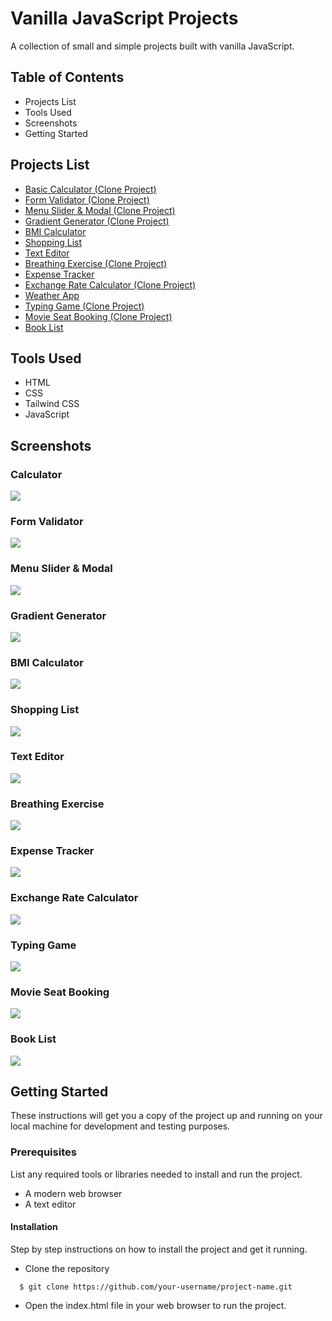 
# Vanilla JavaScript Projects

A collection of small and simple projects built with vanilla JavaScript.

## Table of Contents

* Projects List
* Tools Used
* Screenshots
* Getting Started

## Projects List

 - [Basic Calculator (Clone Project)](https://js-basic-calculator23.netlify.app/)
 - [Form Validator (Clone Project)](https://js-form-validator23.netlify.app/)
 - [Menu Slider & Modal (Clone Project)](https://menu-slider-and-modal23.netlify.app/)
 - [Gradient Generator (Clone Project)](https://gradient-generator23.netlify.app/)
 - [BMI Calculator](https://bmi-calculator23.netlify.app/)
 - [Shopping List](https://shopping-list23.netlify.app/)
 - [Text Editor](https://text-editor23.netlify.app/)
 - [Breathing Exercise (Clone Project)](https://breathing-exercise.netlify.app/)
 - [Expense Tracker](https://expense-tracker2023.netlify.app/)
 - [Exchange Rate Calculator (Clone Project)](https://exchange-rate-calculator23.netlify.app/)
 - [Weather App](https://weather-app2023.netlify.app/)
 - [Typing Game (Clone Project)](https://typeracerz.netlify.app/)
 - [Movie Seat Booking (Clone Project)](https://movie-seat-booking23.netlify.app/)
 - [Book List](https://book-list23.netlify.app/)

## Tools Used

* HTML
* CSS
* Tailwind CSS
* JavaScript

## Screenshots

 ### Calculator
 ![](https://github.com/shamimsikder/vanilla-js-projects/blob/main/images/Calculator.PNG)
 
 ### Form Validator
 ![](https://github.com/shamimsikder/vanilla-js-projects/blob/main/images/Form%20Validator.PNG)
 
 ### Menu Slider & Modal
 ![](https://github.com/shamimsikder/vanilla-js-projects/blob/main/images/Modal%20%26%20Slider.PNG)
 
 ### Gradient Generator
 ![](https://github.com/shamimsikder/vanilla-js-projects/blob/main/images/Gradient%20Generator.PNG)
 
 ### BMI Calculator
 ![](https://github.com/shamimsikder/vanilla-js-projects/blob/main/images/BMI%20Calculator.PNG)
 
 ### Shopping List
 ![](https://github.com/shamimsikder/vanilla-js-projects/blob/main/images/Shopping%20List.PNG)
 
 ### Text Editor
 ![](https://github.com/shamimsikder/vanilla-js-projects/blob/main/images/Text%20Editor.PNG)
 
  ### Breathing Exercise
 ![](https://github.com/shamimsikder/vanilla-js-projects/blob/main/images/Breathing%20Exercise.PNG)
 
  ### Expense Tracker
 ![](https://github.com/shamimsikder/vanilla-js-projects/blob/main/images/Expenses%20Tracker.PNG)
 
 ### Exchange Rate Calculator
 ![](https://github.com/shamimsikder/vanilla-js-projects/blob/main/images/Exchange%20Rate%20Calculator.PNG)
 
 ### Typing Game
 ![](https://github.com/shamimsikder/vanilla-js-projects/blob/main/images/Typeracerz.PNG)
 
 ### Movie Seat Booking
 ![](https://github.com/shamimsikder/vanilla-js-projects/blob/main/images/Movie%20Seats%20Booking.png)
 
  ### Book List
 ![](https://github.com/shamimsikder/vanilla-js-projects/blob/main/images/Book_List.png)

 
 ## Getting Started

These instructions will get you a copy of the project up and running on your local machine for development and testing purposes.

### Prerequisites
List any required tools or libraries needed to install and run the project.

* A modern web browser
* A text editor

#### Installation

Step by step instructions on how to install the project and get it running.

* Clone the repository

```
  $ git clone https://github.com/your-username/project-name.git
```

* Open the index.html file in your web browser to run the project.
